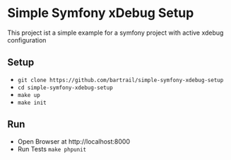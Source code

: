 # Simple Symfony xDebug Setup

This project ist a simple example for a symfony project with active xdebug configuration

## Setup

- `git clone https://github.com/bartrail/simple-symfony-xdebug-setup`
- `cd simple-symfony-xdebug-setup`
- `make up`
- `make init`

## Run

- Open Browser at http://localhost:8000
- Run Tests `make phpunit`
